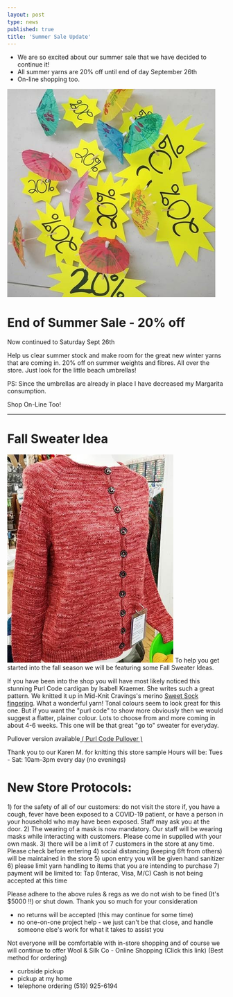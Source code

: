 ```yaml
---
layout: post
type: news
published: true
title: 'Summer Sale Update'
---
```


- We are so excited about our summer sale that we have decided to continue it!
 - All summer yarns are 20% off until end of day September 26th
 - On-line shopping too.
<img src="/img/sale_20.jpg" /> 
<h1>End of Summer Sale - 20% off</h1>

Now continued to Saturday Sept 26th
 
Help us clear summer stock and make room for the great new winter yarns that are coming in.  20% off on summer weights and fibres. All over the store. Just look for the little beach umbrellas! 

PS:   Since the umbrellas are already in place I have decreased my Margarita consumption. 
 
Shop On-Line Too! 
<hr />
<h1>Fall Sweater Idea</h1>
<img src="/img/fall_sweater.jpg" /> 
To help you get started into the fall season we will be featuring some Fall Sweater Ideas. 

If you have been into the shop you will have most likely noticed this stunning <a fref="https://www.ravelry.com/patterns/library/the-purl-code-cardigan?mc_cid=1be35fe942&mc_eid=5dbcc3b01d">Purl Code cardigan</a> by Isabell Kraemer. She writes such a great pattern. We knitted it up in Mid-Knit Cravings's merino <a href="https://www.woolandsilkcoshop.com/products/sweet-sock?_pos=1&_sid=d0026fa0f&_ss=r&mc_cid=1be35fe942&mc_eid=5dbcc3b01d"> Sweet Sock fingering</a>. What a wonderful yarn! Tonal colours seem to look great for this one. But if you want the "purl code" to show more obviously then we would suggest a flatter, plainer colour. Lots to choose from and more coming in about 4-6 weeks. This one will be that great "go to" sweater for everyday. 

Pullover version available<a href="https://www.ravelry.com/patterns/library/the-purl-code?mc_cid=1be35fe942&mc_eid=5dbcc3b01d"> ( Purl Code Pullover )</a>

Thank you to our Karen M. for knitting this store sample
Hours will be:
Tues - Sat:  10am-3pm every day  (no evenings)

<h1>New Store Protocols:</h1>
1) for the safety of all of our customers: do not visit the store if, you have a cough, fever have been exposed to a COVID-19 patient, or have a person in your household who may have been exposed. Staff may ask you at the door.
2) The wearing of a mask is now mandatory.  Our staff will be wearing masks while interacting with customers. Please come in supplied with your own mask.  
3) there will be a limit of 7 customers in the store at any time. Please check before entering
4) social distancing (keeping 6ft from others) will be maintained in the store
5) upon entry you will be given hand sanitizer
6) please limit yarn handling to items that you are  intending to purchase
7) payment will be limited to:  Tap (Interac, Visa, M/C)  Cash is not being accepted at this time

Please adhere to the above rules & regs as we do not wish to be fined (It's $5000 !!) or shut down.
Thank you so much for your consideration

- no returns will be accepted 
   (this may continue for some time)
- no one-on-one project help - we just can't be that
  close, and handle someone else's work for what
   it takes to assist you

Not everyone will be comfortable with in-store shopping and of course we will continue to offer
Wool & Silk Co - Online Shopping   (Click this link)
(Best method for ordering)
- curbside pickup
- pickup at my home
- telephone ordering  (519) 925-6194
